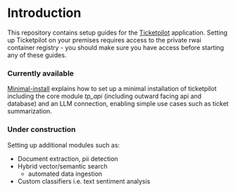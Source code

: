 # Introduction 
This repository contains setup guides for the [Ticketpilot](www.ticketpilot.ai) application. Setting up 
Ticketpilot on your premises requires access to the private rwai container registry - you should make sure you have access before 
starting any of these guides.

### Currently available

[Minimal-install](minimal-install/doc/mininal-install.md) explains how to set up a minimal installation of ticketpilot including 
the core module _tp_api_ (including outward facing api and database) and an LLM connection, enabling simple use cases such as 
ticket summarization.


### Under construction
Setting up additional modules such as:
- Document extraction, pii detection
- Hybrid vector/semantic search
  - automated data ingestion
- Custom classifiers i.e. text sentiment analysis
